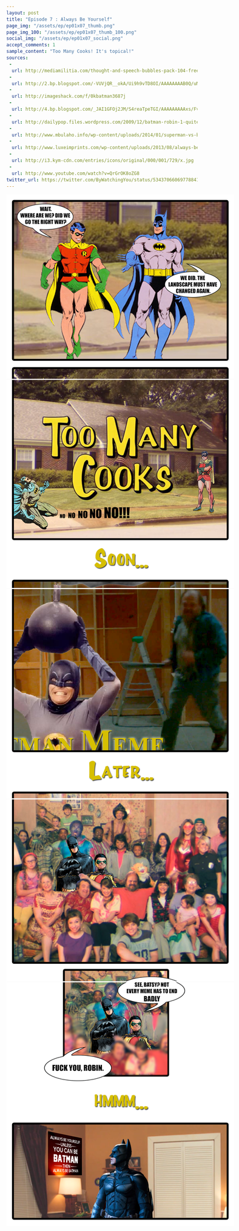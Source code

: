 ```yaml
---
layout: post
title: "Episode 7 : Always Be Yourself"
page_img: "/assets/ep/ep01x07_thumb.png"
page_img_100: "/assets/ep/ep01x07_thumb_100.png"
social_img: "/assets/ep/ep01x07_social.png"
accept_comments: 1
sample_content: "Too Many Cooks! It's topical!"
sources: 
 - 
  url: http://mediamilitia.com/thought-and-speech-bubbles-pack-104-free-vectors-and-images/
 - 
  url: http://2.bp.blogspot.com/-VUVjQR__okA/Ui9h9vTD8OI/AAAAAAAAB0Q/uMg2tsaxUpI/s320/batman_robin.png
 - 
  url: http://imageshack.com/f/0kbatman3687j
 - 
  url: http://4.bp.blogspot.com/_JAI1GFOj2JM/S4reaTpeTGI/AAAAAAAAAxs/FvMw_ef8G9g/s640/Batman181-15-16.jpg
 - 
  url: http://dailypop.files.wordpress.com/2009/12/batman-robin-1-quitely.jpg
 - 
  url: http://www.mbulaho.info/wp-content/uploads/2014/01/superman-vs-batman-movie-6yufcdiz.jpg
 - 
  url: http://www.luxeimprints.com/wp-content/uploads/2013/08/always-be-batman.jpg
 - 
  url: http://i3.kym-cdn.com/entries/icons/original/000/001/729/x.jpg
 - 
  url: http://www.youtube.com/watch?v=QrGrOK8oZG8
twitter_url: https://twitter.com/ByWatchingYou/status/534370660697788417
---
```



<div style="margin-left: auto; margin-right: auto; width: 600px;">
  <img src="/assets/ep/ep01x07_01.png" alt="Always Be Yourself - Too Many Cooks" />
  <img src="/assets/ep/ep01x07_02.png" alt="Always Be Yourself - Too Many Cooks" />
  <img src="/assets/ep/ep01x07_03.png" alt="Always Be Yourself - Too Many Cooks" />
  <img src="/assets/ep/ep01x07_04.png" alt="Always Be Yourself - Too Many Cooks" />
  <img src="/assets/ep/ep01x07_05.png" alt="Always Be Yourself - Too Many Cooks" />
</div>

<div style="display: none">
  Script:

  Robin: Wait. Where are we? Did we go the right way?
  Batman: We did. The landscape must have changed again.
  Title: Too Many Cooks
  Batman: No no no no no!!!
  Soon...
  Batman Meme
  Later....
  Robin: See Batsy? Not every meme has to end badly.
  Batman: Fuck you, Robin.
  Hmm...
  Always Be Yourself, Unless You Can Be Batman. Then Always Be Batman.
</div>